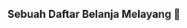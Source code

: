 ## Sebuah Daftar Belanja Melayang 👋

<!--
**Fadhill21/Fadhill21** is a ✨ _special_ ✨ repository because its `README.md` (this file) appears on your GitHub profile.
https://github-readme-activity-graph.vercel.app/graph?username={Fadhil}
Here are some ideas to get you started:

- 🔭 I’m currently working on ...
- 🌱 I’m currently learning ...
- 👯 I’m looking to collaborate on ...
- 🤔 I’m looking for help with ...
- 💬 Ask me about ...
- 📫 How to reach me: ...
- 😄 Pronouns: ...
- ⚡ Fun fact: ...
-->

